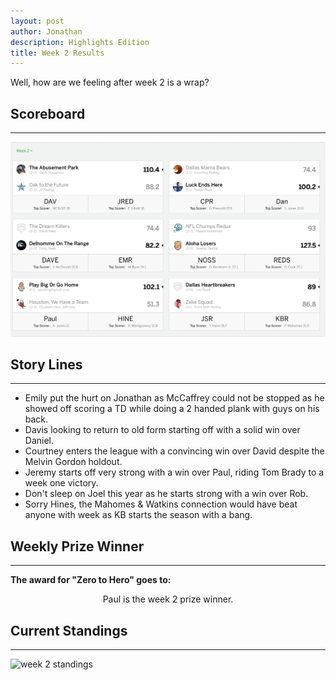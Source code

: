 ```yaml
---
layout: post
author: Jonathan
description: Highlights Edition
title: Week 2 Results
---
```

Well, how are we feeling after week 2 is a wrap?

## Scoreboard
---

<img class="center" src="/assets/results/wr2.png" alt="week 2 results">

<!-- ### Box Scores
---
``` Screenshot of stiched iPhone matchups ``` -->

## Story Lines
---

- Emily put the hurt on Jonathan as McCaffrey could not be stopped as he showed off scoring a TD while doing a 2 handed plank with guys on his back.
- Davis looking to return to old form starting off with a solid win over Daniel.  
- Courtney enters the league with a convincing win over David despite the Melvin Gordon holdout.
- Jeremy starts off very strong with a win over Paul, riding Tom Brady to a week one victory.
- Don't sleep on Joel this year as he starts strong with a win over Rob.
- Sorry Hines, the Mahomes & Watkins connection would have beat anyone with week as KB starts the season with a bang.

## Weekly Prize Winner
---
**The award for "Zero to Hero" goes to:**

<p  class="callout" align="center"> Paul is the week 2 prize winner.</p>

## Current Standings
---

<img class="center" src="/assets/results/ws2.png" alt="week 2 standings">
 